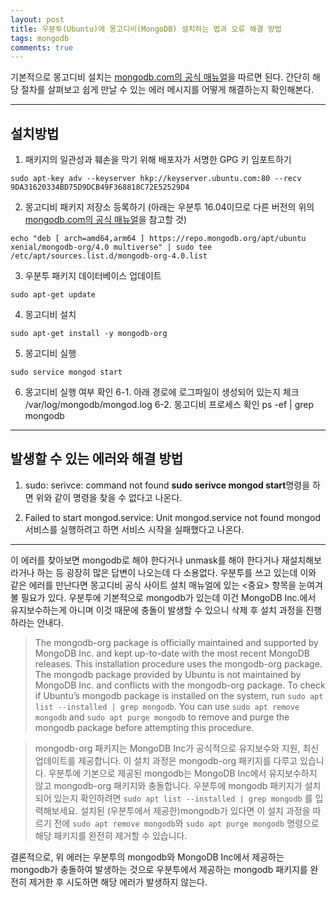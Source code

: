 ```yaml
---
layout: post
title: 우분투(Ubuntu)에 몽고디비(MongoDB) 설치하는 법과 오류 해결 방법
tags: mongodb
comments: true
---
```


기본적으로 몽고디비 설치는 [mongodb.com의 공식 매뉴얼](https://docs.mongodb.com/manual/tutorial/install-mongodb-on-ubuntu/#install-mongodb-community-edition-using-deb-packages)을 따르면 된다. 간단히 해당 절차를 살펴보고 쉽게 만날 수 있는 에러 메시지를 어떻게 해결하는지 확인해본다.

---

## 설치방법
1. 패키지의 일관성과 훼손을 막기 위해 배포자가 서명한 GPG 키 임포트하기
```
sudo apt-key adv --keyserver hkp://keyserver.ubuntu.com:80 --recv 9DA31620334BD75D9DCB49F368818C72E52529D4
```

2. 몽고디비 패키지 저장소 등록하기 
(아래는 우분투 16.04이므로 다른 버전의 위의 [mongodb.com의 공식 매뉴얼](https://docs.mongodb.com/manual/tutorial/install-mongodb-on-ubuntu/#install-mongodb-community-edition-using-deb-packages)을 참고할 것)
```
echo "deb [ arch=amd64,arm64 ] https://repo.mongodb.org/apt/ubuntu xenial/mongodb-org/4.0 multiverse" | sudo tee /etc/apt/sources.list.d/mongodb-org-4.0.list
```

3. 우분투 패키지 데이터베이스 업데이트
```
sudo apt-get update
```

4. 몽고디비 설치
```
sudo apt-get install -y mongodb-org
```

5. 몽고디비 실행
```
sudo service mongod start
```

6. 몽고디비 실행 여부 확인
    6-1. 아래 경로에 로그파일이 생성되어 있는지 체크
        /var/log/mongodb/mongod.log
    6-2. 몽고디비 프로세스 확인
        ps -ef | grep mongodb

---
## 발생할 수 있는 에러와 해결 방법
1. sudo: serivce: command not found
**sudo serivce mongod start**명령을 하면 위와 같이 명령을 찾을 수 없다고 나온다.

2. Failed to start mongod.service: Unit mongod.service not found
mongod 서비스를 실행하려고 하면 서비스 시작을 실패했다고 나온다.

---
이 에러를 찾아보면 mongodb로 해야 한다거나 unmask를 해야 한다거나 재설치해보라거나 하는 등 굉장히 많은 답변이 나오는데 다 소용없다. 우분투를 쓰고 있는데 이와 같은 에러를 만난다면 몽고디비 공식 사이트 설치 매뉴얼에 있는 <중요> 항목을 눈여겨 볼 필요가 있다. 우분투에 기본적으로 mongodb가 있는데 이건 MongoDB Inc.에서 유지보수하는게 아니며 이것 때문에 충돌이 발생할 수 있으니 삭제 후 설치 과정을 진행하라는 안내다.

> The mongodb-org package is officially maintained and supported by MongoDB Inc. and kept up-to-date with the most recent MongoDB releases. This installation procedure uses the mongodb-org package. The mongodb package provided by Ubuntu is not maintained by MongoDB Inc. and conflicts with the mongodb-org package. To check if Ubuntu’s mongodb package is installed on the system, run ```sudo apt list --installed | grep mongodb```. You can use ```sudo apt remove mongodb``` and ```sudo apt purge mongodb``` to remove and purge the mongodb package before attempting this procedure.

> mongodb-org 패키지는 MongoDB Inc가 공식적으로 유지보수와 지원, 최신 업데이트를 제공합니다. 이 설치 과정은 mongodb-org 패키지를 다루고 있습니다. 우분투에 기본으로 제공된 mongodb는 MongoDB Inc에서 유지보수하지 않고 mongodb-org 패키지와 충돌합니다. 우분투에 mongodb 패키지가 설치되어 있는지 확인하려면 ```sudo apt list --installed | grep mongodb``` 를 입력해보세요. 설치된 (우분투에서 제공한)mongodb가 있다면 이 설치 과정을 따르기 전에 ```sudo apt remove mongodb```와 ```sudo apt purge mongodb``` 명령으로 해당 패키지를 완전히 제거할 수 있습니다.

결론적으로, 위 에러는 우분투의 mongodb와 MongoDB Inc에서 제공하는 mongodb가 충돌하여 발생하는 것으로 우분투에서 제공하는 mongodb 패키지를 완전히 제거한 후 시도하면 해당 에러가 발생하지 않는다.
